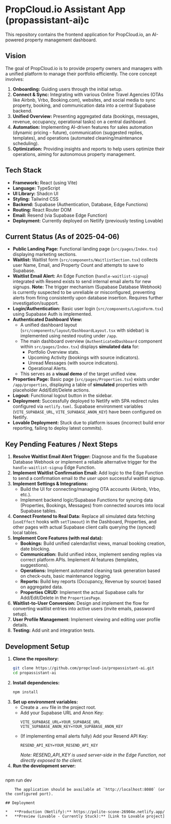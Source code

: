 # PropCloud.io Assistant App (propassistant-ai)c

This repository contains the frontend application for PropCloud.io, an AI-powered property management dashboard.

## Vision

The goal of PropCloud.io is to provide property owners and managers with a unified platform to manage their portfolio efficiently. The core concept involves:

1.  **Onboarding:** Guiding users through the initial setup.
2.  **Connect & Sync:** Integrating with various Online Travel Agencies (OTAs like Airbnb, Vrbo, Booking.com), websites, and social media to sync property, booking, and communication data into a central Supabase backend.
3.  **Unified Overview:** Presenting aggregated data (bookings, messages, revenue, occupancy, operational tasks) on a central dashboard.
4.  **Automation:** Implementing AI-driven features for sales automation (dynamic pricing - future), communication (suggested replies, templates), and operations (automated cleaning/maintenance scheduling).
5.  **Optimization:** Providing insights and reports to help users optimize their operations, aiming for autonomous property management.

## Tech Stack

*   **Framework:** React (using Vite)
*   **Language:** TypeScript
*   **UI Library:** Shadcn UI
*   **Styling:** Tailwind CSS
*   **Backend:** Supabase (Authentication, Database, Edge Functions)
*   **Routing:** React Router DOM
*   **Email:** Resend (via Supabase Edge Function)
*   **Deployment:** Currently deployed on Netlify (previously testing Lovable)

## Current Status (As of 2025-04-06)

*   **Public Landing Page:** Functional landing page (`src/pages/Index.tsx`) displaying marketing sections.
*   **Waitlist:** Waitlist form (`src/components/WaitlistSection.tsx`) collects user Name, Email, and Property Count and attempts to save to Supabase.
*   **Waitlist Email Alert:** An Edge Function (`handle-waitlist-signup`) integrated with Resend exists to send internal email alerts for new signups. **Note:** The trigger mechanism (Supabase Database Webhook) is currently suspected to be unreliable or misconfigured, preventing alerts from firing consistently upon database insertion. Requires further investigation/support.
*   **Login/Authentication:** Basic user login (`src/components/LoginForm.tsx`) using Supabase Auth is implemented.
*   **Authenticated Dashboard View:**
    *   A unified dashboard layout (`src/components/layout/DashboardLayout.tsx` with sidebar) is implemented using nested routing under `/app`.
    *   The main dashboard overview (`AuthenticatedDashboard` component within `src/pages/Index.tsx`) displays **simulated data** for:
        *   Portfolio Overview stats.
        *   Upcoming Activity (bookings with source indicators).
        *   Unread Messages (with source indicators).
        *   Operational Alerts.
    *   This serves as a **visual demo** of the target unified view.
*   **Properties Page:** Basic page (`src/pages/Properties.tsx`) exists under `/app/properties`, displaying a table of **simulated** properties with placeholder Add/Edit/Delete actions.
*   **Logout:** Functional logout button in the sidebar.
*   **Deployment:** Successfully deployed to Netlify with SPA redirect rules configured via `netlify.toml`. Supabase environment variables (`VITE_SUPABASE_URL`, `VITE_SUPABASE_ANON_KEY`) have been configured on Netlify.
*   **Lovable Deployment:** Stuck due to platform issues (incorrect build error reporting, failing to deploy latest commits).

## Key Pending Features / Next Steps

1.  **Resolve Waitlist Email Alert Trigger:** Diagnose and fix the Supabase Database Webhook or implement a reliable alternative trigger for the `handle-waitlist-signup` Edge Function.
2.  **Implement Waitlist Confirmation Email:** Add logic to the Edge Function to send a confirmation email *to the user* upon successful waitlist signup.
3.  **Implement Settings & Integrations:**
    *   Build the UI for connecting/managing OTA accounts (Airbnb, Vrbo, etc.).
    *   Implement backend logic/Supabase Functions for syncing data (Properties, Bookings, Messages) from connected sources into local Supabase tables.
4.  **Connect Frontend to Real Data:** Replace all simulated data fetching (`useEffect` hooks with `setTimeout`) in the Dashboard, Properties, and other pages with actual Supabase client calls querying the (synced) local tables.
5.  **Implement Core Features (with real data):**
    *   **Bookings:** Build unified calendar/list views, manual booking creation, date blocking.
    *   **Communication:** Build unified inbox, implement sending replies via correct platform APIs. Implement AI features (templates, suggestions).
    *   **Operations:** Implement automated cleaning task generation based on check-outs, basic maintenance logging.
    *   **Reports:** Build key reports (Occupancy, Revenue by source) based on aggregated data.
    *   **Properties CRUD:** Implement the actual Supabase calls for Add/Edit/Delete in the `PropertiesPage`.
6.  **Waitlist-to-User Conversion:** Design and implement the flow for converting waitlist entries into active users (invite emails, password setup).
7.  **User Profile Management:** Implement viewing and editing user profile details.
8.  **Testing:** Add unit and integration tests.

## Development Setup

1.  **Clone the repository:**
    ```bash
    git clone https://github.com/propcloud-io/propassistant-ai.git
    cd propassistant-ai
    ```
2.  **Install dependencies:**
    ```bash
    npm install
    ```
3.  **Set up environment variables:**
    *   Create a `.env` file in the project root.
    *   Add your Supabase URL and Anon Key:
        ```
        VITE_SUPABASE_URL=YOUR_SUPABASE_URL
        VITE_SUPABASE_ANON_KEY=YOUR_SUPABASE_ANON_KEY
        ```
    *   (If implementing email alerts fully) Add your Resend API Key:
        ```
        RESEND_API_KEY=YOUR_RESEND_API_KEY
        ```
        *Note: RESEND_API_KEY is used server-side in the Edge Function, not directly exposed to the client.*
4.  **Run the development server:**
    ```bash
npm run dev
```
    The application should be available at `http://localhost:8080` (or the configured port).

## Deployment

*   **Production (Netlify):** https://polite-scone-26904e.netlify.app/
*   **Preview (Lovable - Currently Stuck):** [Link to Lovable project]
